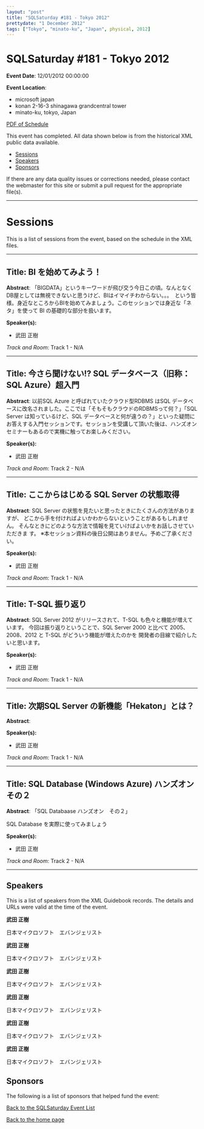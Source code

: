 ```yaml
---
layout: "post" 
title: "SQLSaturday #181 - Tokyo 2012" 
prettydate: "1 December 2012" 
tags: ["Tokyo", "minato-ku", "Japan", physical, 2012]
---
```

# SQLSaturday #181 - Tokyo 2012
 
**Event Date**: 12/01/2012 00:00:00
 
**Event Location**:
- microsoft japan
- konan 2-16-3 shinagawa grandcentral tower
- minato-ku, tokyo, Japan
 
<a href="/assets/pdf/0181.pdf">PDF of Schedule</a>
 
This event has completed. All data shown below is from the historical XML public data available.
<ul>
   <li><a href="#sessions">Sessions</a></li>
   <li><a href="#speakers">Speakers</a></li>
   <li><a href="#sponsors">Sponsors</a></li>
</ul>
 
 
If there are any data quality issues or corrections needed, please contact the webmaster for this site or submit a pull request for the appropriate file(s). 
 
----------------------------------------------------------------------------------- 
 
# <a name="sessions"></a>Sessions
This is a list of sessions from the event, based on the schedule in the XML files.
 
----------------------------------------------------------------------------------- 
 
## Title: BI を始めてみよう！
 
**Abstract**:
「BIGDATA」というキーワードが飛び交う今日この頃。なんとなくDB屋としては無視できないと思うけど、BIはイマイチわからない。。。　という皆様。身近なところからBIを始めてみましょう。このセッションでは身近な「ネタ」を使って BI の基礎的な部分を扱います。
 
**Speaker(s):**
- 武田 正樹
 
*Track and Room*: Track 1 - N/A
 
----------------------------------------------------------------------------------- 
 
 
## Title: 今さら聞けない!? SQL データベース（旧称：SQL Azure）超入門
 
**Abstract**:
以前SQL Azure と呼ばれていたクラウド型RDBMS はSQL データベースに改名されました。ここでは「そもそもクラウドのRDBMSって何？」「SQL Server は知っているけど、SQL データベースと何が違うの？」といった疑問にお答えする入門セッションです。セッションを受講して頂いた後は、ハンズオンセミナーもあるので実機に触ってお楽しみください。
 
**Speaker(s):**
- 武田 正樹
 
*Track and Room*: Track 2 - N/A
 
----------------------------------------------------------------------------------- 
 
 
## Title: ここからはじめる SQL Server の状態取得
 
**Abstract**:
SQL Server の状態を見たいと思ったときにたくさんの方法がありますが、
どこから手を付ければよいかわからないということがあるもしれません。
そんなときにどのような方法で情報を見ていけばよいかをお話しさせていただきま
す。
※本セッション資料の後日公開はありません。予めご了承ください。

 
**Speaker(s):**
- 武田 正樹
 
*Track and Room*: Track 1 - N/A
 
----------------------------------------------------------------------------------- 
 
 
## Title: T-SQL 振り返り
 
**Abstract**:
SQL Server 2012 がリリースされて、T-SQL も色々と機能が増えています。
今回は振り返りということで、SQL Server 2000 と比べて 2005、2008、2012 と T-SQL がどういう機能が増えたのかを
開発者の目線で紹介したいと思います。

 
**Speaker(s):**
- 武田 正樹
 
*Track and Room*: Track 1 - N/A
 
----------------------------------------------------------------------------------- 
 
 
## Title: 次期SQL Server の新機能「Hekaton」とは？
 
**Abstract**:

 
**Speaker(s):**
- 武田 正樹
 
*Track and Room*: Track 1 - N/A
 
----------------------------------------------------------------------------------- 
 
 
## Title: SQL Database (Windows Azure) ハンズオン　その２
 
**Abstract**:
「SQL Databaase ハンズオン　その２」

SQL Database を実際に使ってみましょう
 
**Speaker(s):**
- 武田 正樹
 
*Track and Room*: Track 2 - N/A
 
----------------------------------------------------------------------------------- 
 
## <a name="#speakers"></a>Speakers
This is a list of speakers from the XML Guidebook records. The details and URLs were valid at the time of the event.
 
 
**武田 正樹**
 
日本マイクロソフト　エバンジェリスト
 
**武田 正樹**
 
日本マイクロソフト　エバンジェリスト
 
**武田 正樹**
 
日本マイクロソフト　エバンジェリスト
 
**武田 正樹**
 
日本マイクロソフト　エバンジェリスト
 
**武田 正樹**
 
日本マイクロソフト　エバンジェリスト
 
**武田 正樹**
 
日本マイクロソフト　エバンジェリスト
 
 
 
## <a name="sponsors"></a>Sponsors
The following is a list of sponsors that helped fund the event:
 
[Back to the SQLSaturday Event List](/past)
 
[Back to the home page](/index)
 
